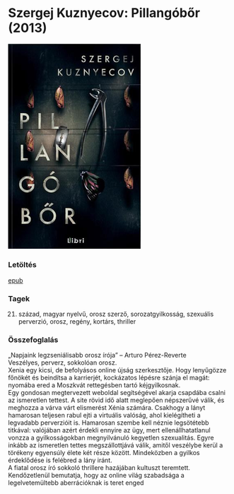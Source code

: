# <a name="id_527">Szergej Kuznyecov: Pillangóbőr (2013)</a>
<img src="https://github.com/BercziSandor/calibre_lib/raw/main/Szergej%20Kuznyecov/Pillangobor%20%28527%29/cover.jpg" alt="cover" width="300"/>

### Letöltés
[epub](https://github.com/BercziSandor/calibre_lib/raw/main/Szergej%20Kuznyecov/Pillangobor%20%28527%29/Pillangobor%20-%20Szergej%20Kuznyecov.epub)

### Tagek
21. század, magyar nyelvű, orosz szerző, sorozatgyilkosság, szexuális perverzió, orosz, regény, kortárs, thriller

### Összefoglalás
<div>
<p>„Napjaink ​legzseniálisabb orosz írója” – Arturo Pérez-Reverte<br>Veszélyes, perverz, sokkolóan orosz.<br>Xenia egy kicsi, de befolyásos online újság szerkesztője. Hogy lenyűgözze főnökét és beindítsa a karrierjét, kockázatos lépésre szánja el magát: nyomába ered a Moszkvát rettegésben tartó kéjgyilkosnak.<br>Egy gondosan megtervezett weboldal segítségével akarja csapdába csalni az ismeretlen tettest. A site rövid idő alatt meglepően népszerűvé válik, és meghozza a várva várt elismerést Xénia számára. Csakhogy a lányt hamarosan teljesen rabul ejti a virtuális valóság, ahol kielégítheti a legvadabb perverzióit is. Hamarosan szembe kell néznie legsötétebb titkával: valójában azért érdekli ennyire az ügy, mert ellenállhatatlanul vonzza a gyilkosságokban megnyilvánuló kegyetlen szexualitás. Egyre inkább az ismeretlen tettes megszállottjává válik, amitől veszélybe kerül a törékeny egyensúly élete két része között. Mindeközben a gyilkos érdeklődése is felébred a lány iránt. <br>A fiatal orosz író sokkoló thrillere hazájában kultuszt teremtett. Kendőzetlenül bemutatja, hogy az online világ szabadsága a legelvetemültebb aberrációknak is teret enged</p></div>


